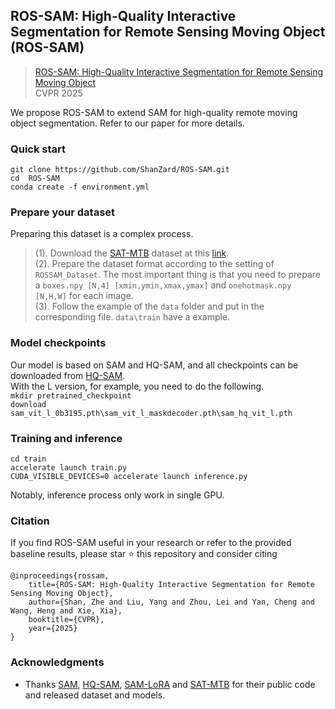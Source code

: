 ## ROS-SAM: High-Quality Interactive Segmentation for Remote Sensing Moving Object (ROS-SAM)

>[ROS-SAM: High-Quality Interactive Segmentation for Remote Sensing Moving Object](https://arxiv.org/abs/2503.12006)     
>CVPR 2025

We propose ROS-SAM to extend SAM for high-quality remote moving object segmentation. Refer to our paper for more details.

### Quick start

```git clone https://github.com/ShanZard/ROS-SAM.git```  
```cd  ROS-SAM```   
```conda create -f environment.yml```

### Prepare your dataset 
Preparing this dataset is a complex process.  
>(1). Download the [SAT-MTB](https://ieeexplore.ieee.org/document/10130311) dataset at this [link](http://www.csu.cas.cn/gb/kybm/sjlyzx/gcxx_sjj/sjj_wxxl/202211/t20221121_6551405.html).  
>(2). Prepare the dataset format according to the setting of ```ROSSAM_Dataset```. The most important thing is that you need to prepare a ```boxes.npy [N,4] [xmin,ymin,xmax,ymax]``` and ```onehotmask.npy [N,H,W]``` for each image.  
>(3). Follow the example of the ```data``` folder and put in the corresponding file. ```data\train``` have a example.

### Model checkpoints  

Our model is based on SAM and HQ-SAM, and all checkpoints can be downloaded from [HQ-SAM](https://github.com/SysCV/sam-hq).  
With the L version, for example, you need to do the following.   
```mkdir pretrained_checkpoint```  
```download sam_vit_l_0b3195.pth\sam_vit_l_maskdecoder.pth\sam_hq_vit_l.pth```

### Training and inference

```cd train ```   
``` accelerate launch train.py ```    
``` CUDA_VISIBLE_DEVICES=0 accelerate launch inference.py ``` 

Notably, inference process only work in single GPU.

### Citation

If you find ROS-SAM useful in your research or refer to the provided baseline results, please star ⭐ this repository and consider citing
```
@inproceedings{rossam,
    title={ROS-SAM: High-Quality Interactive Segmentation for Remote Sensing Moving Object},
    author={Shan, Zhe and Liu, Yang and Zhou, Lei and Yan, Cheng and Wang, Heng and Xie, Xia},
    booktitle={CVPR},
    year={2025}
}  
```
### Acknowledgments

- Thanks [SAM](https://github.com/facebookresearch/segment-anything), [HQ-SAM](https://github.com/SysCV/sam-hq), [SAM-LoRA](https://github.com/JamesQFreeman/Sam_LoRA/tree/main) and [SAT-MTB](http://www.csu.cas.cn/gb/kybm/sjlyzx/gcxx_sjj/sjj_wxxl/202211/t20221121_6551405.html) for their public code and released dataset and models.
